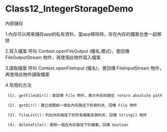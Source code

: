 # Class12_IntegerStorageDemo
內部儲存

 1.內存可以用來儲存app的私有資料，當app移除時，存在內存的檔案也會一起移除
 
 2.寫入檔案
     呼叫 Context.openFileOutput (檔名,模式)，會回傳
     FileOutputStream 物件，再使用此物件寫入檔案
     
 3.讀取檔案
     呼叫 Context.openFileInput (檔名)，會回傳
     FileInputStream 物件，再使用此物件讀取檔案
     
 4.常用的方法
 
     (1). getFilesDir()：會回傳 File 物件，表示內存的路徑 return absolute path
     
     (2). getDir()：建立或開啟一個在內存路徑下的資料夾，回傳 File 物件
     
     (3). fileList()：列出內存路徑下的所有檔案及資料夾，回傳 String[] 物件
     
     (4). deleteFile()：刪除一個在內存路徑下的檔案，回傳 boolean

